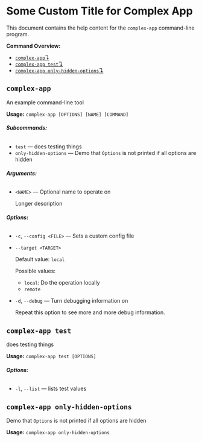 # Some Custom Title for Complex App

This document contains the help content for the `complex-app` command-line program.

**Command Overview:**

* [`complex-app`↴](#complex-app)
* [`complex-app test`↴](#complex-app-test)
* [`complex-app only-hidden-options`↴](#complex-app-only-hidden-options)

## `complex-app`

An example command-line tool

**Usage:** `complex-app [OPTIONS] [NAME] [COMMAND]`

###### **Subcommands:**

* `test` — does testing things
* `only-hidden-options` — Demo that `Options` is not printed if all options are hidden

###### **Arguments:**

* `<NAME>` — Optional name to operate on

   Longer description

###### **Options:**

* `-c`, `--config <FILE>` — Sets a custom config file
* `--target <TARGET>`

  Default value: `local`

  Possible values:
  - `local`:
    Do the operation locally
  - `remote`

* `-d`, `--debug` — Turn debugging information on

   Repeat this option to see more and more debug information.



## `complex-app test`

does testing things

**Usage:** `complex-app test [OPTIONS]`

###### **Options:**

* `-l`, `--list` — lists test values



## `complex-app only-hidden-options`

Demo that `Options` is not printed if all options are hidden

**Usage:** `complex-app only-hidden-options`



